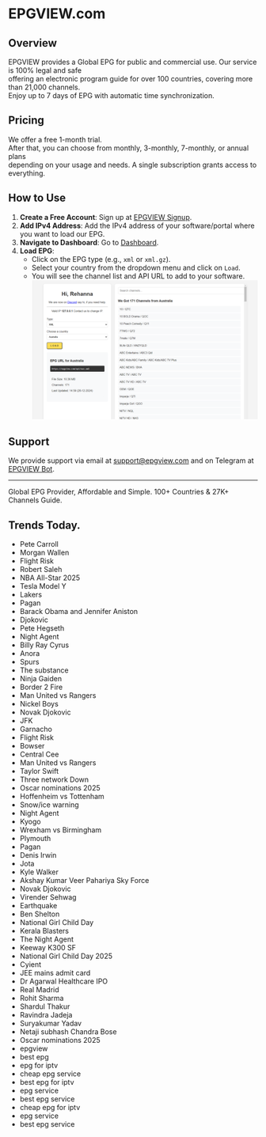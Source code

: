 # EPGVIEW.com



## Overview
EPGVIEW provides a Global EPG for public and commercial use. Our service is 100% legal and safe\
offering an electronic program guide for over 100 countries, covering more than 21,000 channels.\
Enjoy up to 7 days of EPG with automatic time synchronization.

## Pricing
We offer a free 1-month trial. \
After that, you can choose from monthly, 3-monthly, 7-monthly, or annual plans \
depending on your usage and needs. A single subscription grants access to everything.

## How to Use
1. **Create a Free Account**: Sign up at [EPGVIEW Signup](https://epgview.com/signup.php).
2. **Add IPv4 Address**: Add the IPv4 address of your software/portal where you want to load our EPG.
3. **Navigate to Dashboard**: Go to [Dashboard](https://epgview.com/dashboard.php).
4. **Load EPG**:
   - Click on the EPG type (e.g., `xml` or `xml.gz`).
   - Select your country from the dropdown menu and click on `Load`.
   - You will see the channel list and API URL to add to your software.
![EPGVIEW](img/dashboard.png)
## Support
We provide support via email at [support@epgview.com](mailto:support@epgview.com) and on Telegram at [EPGVIEW Bot](https://t.me/epgview_bot).

---

Global EPG Provider, Affordable and Simple. 100+ Countries & 27K+ Channels Guide.

## Trends Today.

- Pete Carroll
- Morgan Wallen
- Flight Risk
- Robert Saleh
- NBA All-Star 2025
- Tesla Model Y
- Lakers
- Pagan
- Barack Obama and Jennifer Aniston
- Djokovic
- Pete Hegseth
- Night Agent
- Billy Ray Cyrus
- Anora
- Spurs
- The substance
- Ninja Gaiden
- Border 2 Fire
- Man United vs Rangers
- Nickel Boys
- Novak Djokovic
- JFK
- Garnacho
- Flight Risk
- Bowser
- Central Cee
- Man United vs Rangers
- Taylor Swift
- Three network Down
- Oscar nominations 2025
- Hoffenheim vs Tottenham
- Snow/ice warning
- Night Agent
- Kyogo
- Wrexham vs Birmingham
- Plymouth
- Pagan
- Denis Irwin
- Jota
- Kyle Walker
- Akshay Kumar Veer Pahariya Sky Force
- Novak Djokovic
- Virender Sehwag
- Earthquake
- Ben Shelton
- National Girl Child Day
- Kerala Blasters
- The Night Agent
- Keeway K300 SF
- National Girl Child Day 2025
- Cyient
- JEE mains admit card
- Dr Agarwal Healthcare IPO
- Real Madrid
- Rohit Sharma
- Shardul Thakur
- Ravindra Jadeja
- Suryakumar Yadav
- Netaji subhash Chandra Bose
- Oscar nominations 2025
- epgview
- best epg
- epg for iptv
- cheap epg service
- best epg for iptv
- epg service
- best epg service
- cheap epg for iptv
- epg service
- best epg service
